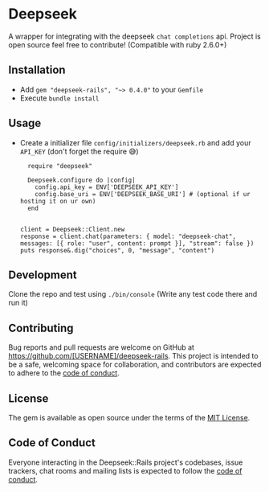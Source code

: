 # Deepseek

A wrapper for integrating with the deepseek `chat completions` api.
Project is open source feel free to contribute! (Compatible with ruby 2.6.0+)

## Installation
- Add `gem "deepseek-rails", "~> 0.4.0"` to your `Gemfile`
- Execute `bundle install`

## Usage
- Create a initializer file `config/initializers/deepseek.rb` and add your `API_KEY` (don't forget the require 😅)
  ```
    require "deepseek"
  
    Deepseek.configure do |config|
      config.api_key = ENV['DEEPSEEK_API_KEY']
      config.base_uri = ENV['DEEPSEEK_BASE_URI'] # (optional if ur hosting it on ur own)
    end


  client = Deepseek::Client.new
  response = client.chat(parameters: { model: "deepseek-chat", messages: [{ role: "user", content: prompt }], "stream": false })
  puts response&.dig("choices", 0, "message", "content")
  ```

## Development

Clone the repo and test using `./bin/console` (Write any test code there and run it)

## Contributing

Bug reports and pull requests are welcome on GitHub at https://github.com/[USERNAME]/deepseek-rails. This project is intended to be a safe, welcoming space for collaboration, and contributors are expected to adhere to the [code of conduct](https://github.com/[USERNAME]/deepseek-rails/blob/master/CODE_OF_CONDUCT.md).

## License

The gem is available as open source under the terms of the [MIT License](https://opensource.org/licenses/MIT).

## Code of Conduct

Everyone interacting in the Deepseek::Rails project's codebases, issue trackers, chat rooms and mailing lists is expected to follow the [code of conduct](https://github.com/[USERNAME]/deepseek-rails/blob/master/CODE_OF_CONDUCT.md).
